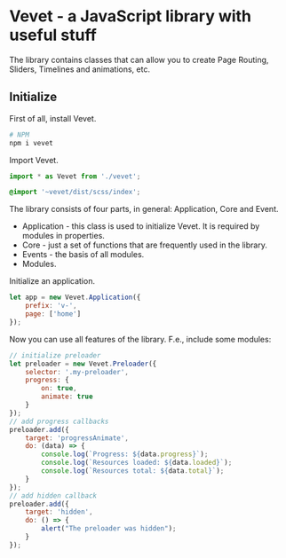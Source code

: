 # Vevet - a JavaScript library with useful stuff

The library contains classes that can allow you to create Page Routing, Sliders, Timelines and animations, etc. <br>

## Initialize

First of all, install Vevet.
```sh
# NPM
npm i vevet
```

Import Vevet.
```js
import * as Vevet from './vevet';
```
```scss
@import '~vevet/dist/scss/index';
```

The library consists of four parts, in general: Application, Core and Event.
*  Application - this class is used to initialize Vevet. It is required by modules in properties.
*  Core - just a set of functions that are frequently used in the library.
*  Events - the basis of all modules. 
*  Modules. 

Initialize an application.
```js
let app = new Vevet.Application({
    prefix: 'v-',
    page: ['home']
});
```
Now you can use all features of the library. F.e., include some modules:
```js
// initialize preloader
let preloader = new Vevet.Preloader({
    selector: '.my-preloader',
    progress: {
        on: true,
        animate: true
    }
});
// add progress callbacks
preloader.add({
    target: 'progressAnimate',
    do: (data) => {
        console.log(`Progress: ${data.progress}`);
        console.log(`Resources loaded: ${data.loaded}`);
        console.log(`Resources total: ${data.total}`);
    }
});
// add hidden callback
preloader.add({
    target: 'hidden',
    do: () => {
        alert("The preloader was hidden");
    }
});
```